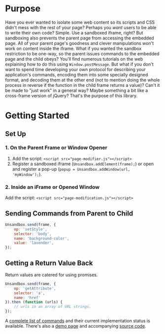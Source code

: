 # Purpose
Have you ever wanted to isolate some web content so its scripts and CSS didn't mess with the rest of your page? Perhaps you *want* users to be able to write their own code? Simple. Use a sandboxed iframe, right? But sandboxing also prevents the parent page from accessing the embedded page. All of your parent page's goodness and clever manipulations won't work on content inside the iframe. What if you wanted the sandbox restriction to be one-way, so the parent issues commands to the embedded page and the child obeys? You'll find numerous tutorials on the web explaining how to do this using `Window.postMessage`. But what if you don't want to spend time developing your own protocol for describing your application's commands, encoding them into some specially designed format, and decoding them at the other end (not to mention doing the whole process in reverse if the function in the child frame returns a value)? Can't it be made to "just work" in a general way?  Maybe something a bit like a cross-frame version of jQuery? That's the purpose of this library.

# Getting Started
## Set Up
### 1. On the Parent Frame or Window Opener
1. Add the script: `<script src="page-modifier.js"></script>`
2. Register a sandboxed iframe (`Unsandbox.addElement(frame);`) or open and register a pop-up (`popup = Unsandbox.addWindow(url, 'myWindow');`).

### 2. Inside an iFrame or Opened Window
Add the script: `<script src="page-modification.js"></script>`

## Sending Commands from Parent to Child
````javascript
Unsandbox.send(frame, {
	op: 'setStyle',
	selector: 'body',
	name: 'background-color',
	value: 'lavender',
});
````

## Getting a Return Value Back
Return values are catered for using promises.

````javascript
Unsandbox.send(frame, {
	op: 'getAttribute',
	selector: 'a',
	name: 'href'
}).then (function (urls) {
	// urls in an array of URL strings.
});
````

A [complete list of commands](https://github.com/ElizabethHudnott/one-way-sandbox/tree/master/doc) and their current implementation status is available. There's also a [demo page](https://elizabethhudnott.github.io/one-way-sandbox/demo/index.html) and accompanying [source code](https://github.com/ElizabethHudnott/one-way-sandbox/tree/master/demo).
